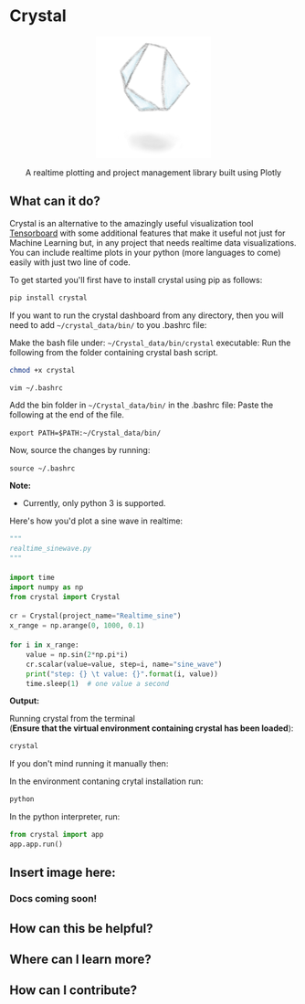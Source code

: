 # Crystal

<p align=center>

<img src="https://raw.githubusercontent.com/Naresh1318/crystal/master/README/crystal_logo_cropped.png" alt="crystal logo" width=40%/>

<p align="center"> A realtime plotting and project management library built using Plotly </p>
 
</p>


## What can it do?

Crystal is an alternative to the amazingly useful visualization tool
[Tensorboard](https://github.com/tensorflow/tensorboard) with some additional features that 
make it useful not just for Machine Learning but, in any project that needs realtime data 
visualizations. You can include realtime plots in your python (more languages to come) easily 
with just two line of code.

To get started you'll first have to install crystal using pip as follows:

``` bash
pip install crystal
```

If you want to run the crystal dashboard from any directory, then you will need to add `~/crystal_data/bin/`
to you .bashrc file:

Make the bash file under: `~/Crystal_data/bin/crystal` executable:
Run the following from the folder containing crystal bash script.

```bash
chmod +x crystal
```

```bash
vim ~/.bashrc
```

Add the bin folder in `~/Crystal_data/bin/` in the .bashrc file:
Paste the following at the end of the file.

`export PATH=$PATH:~/Crystal_data/bin/`

Now, source the changes by running:

`source ~/.bashrc`


**Note:** 
* Currently, only python 3 is supported.


Here's how you'd plot a sine wave in realtime:

```python 
"""
realtime_sinewave.py
"""

import time
import numpy as np
from crystal import Crystal

cr = Crystal(project_name="Realtime_sine")
x_range = np.arange(0, 1000, 0.1)

for i in x_range:
    value = np.sin(2*np.pi*i)
    cr.scalar(value=value, step=i, name="sine_wave")
    print("step: {} \t value: {}".format(i, value))
    time.sleep(1)  # one value a second

```

**Output:**

Running crystal from the terminal  
(**Ensure that the virtual environment containing crystal has been loaded**):

```bash
crystal 
```

If you don't mind running it manually then:

In the environment contaning crytal installation run:

```bash
python
```

In the python interpreter, run:
```python
from crystal import app
app.app.run()
```


## Insert image here:




### Docs coming soon!


## How can this be helpful?

## Where can I learn more?

## How can I contribute?

